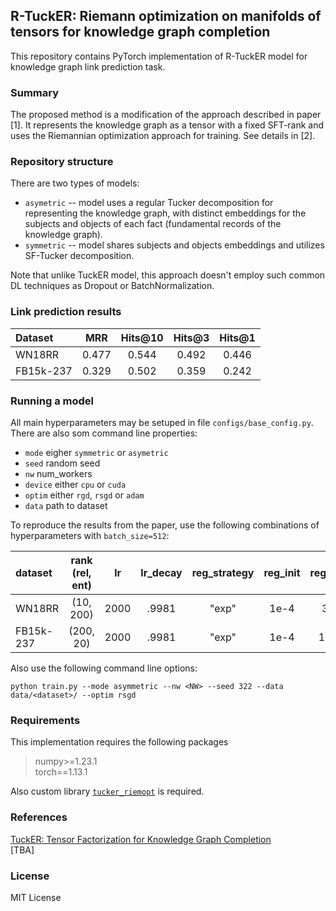 ## R-TuckER: Riemann optimization on manifolds of tensors for knowledge graph completion

This repository contains PyTorch implementation of R-TuckER model for knowledge graph link prediction task. 

### Summary

The proposed method is a modification of the approach described in paper [1]. It represents the knowledge graph as a tensor with a fixed SFT-rank and uses the Riemannian optimization approach for training. See details in [2].

### Repository structure

There are two types of models:

* `asymetric` -- model uses a regular Tucker decomposition for representing the knowledge graph, with distinct embeddings for the subjects and objects of each fact (fundamental records of the knowledge graph).
* `symmetric` -- model shares subjects and objects embeddings and utilizes SF-Tucker decomposition.

Note that unlike TuckER model, this approach doesn't employ such common DL techniques as Dropout or BatchNormalization.

### Link prediction results

Dataset | MRR | Hits@10 | Hits@3 | Hits@1
:--- | :---: | :---: | :---: | :---:
WN18RR | 0.477 | 0.544 | 0.492 | 0.446
FB15k-237 | 0.329 | 0.502 | 0.359 | 0.242

### Running a model

All main hyperparameters may be setuped in file `configs/base_config.py`. There are also som command line properties:

* `mode` eigher `symmetric` or `asymetric`
* `seed` random seed
* `nw` num_workers
* `device` either `cpu` or `cuda`
* `optim` either `rgd`, `rsgd` or `adam`
* `data` path to dataset

To reproduce the results from the paper, use the following combinations of hyperparameters with `batch_size=512`:

dataset   | rank (rel, ent) | lr    | lr_decay | reg_strategy | reg_init | reg_finish | reg_steps | momentum | label_smoothing | num_epochs
:---      | :---:     | :---: | :---: | :---: | :---: | :---: | :---: | :---: | :---: | :---: 
WN18RR    | (10, 200) | 2000  | .9981 | "exp" | 1e-4  | 3e-9  | 350   | 0.8   | 0.1 | 1450
FB15k-237 | (200, 20) | 2000  | .9981 | "exp" | 1e-4  | 1e-10 | 100   | 0.8   | 0.1 | 1450

Also use the following command line options:

`python train.py --mode asymmetric --nw <NW> --seed 322 --data data/<dataset>/ --optim rsgd`

### Requirements

This implementation requires the following packages

>numpy>=1.23.1  
torch==1.13.1

Also custom library [`tucker_riemopt`](https://github.com/johanDDC/tucker_riemopt) is required.

### References

[TuckER: Tensor Factorization for Knowledge Graph Completion](https://arxiv.org/pdf/1901.09590.pdf)  
[TBA]

### License

MIT License
